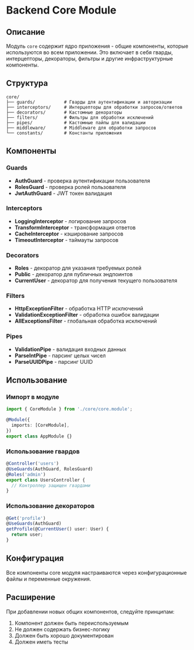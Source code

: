 # Backend Core Module

## Описание

Модуль `core` содержит ядро приложения - общие компоненты, которые используются во всем приложении. Это включает в себя гварды, интерцепторы, декораторы, фильтры и другие инфраструктурные компоненты.

## Структура

```
core/
├── guards/           # Гварды для аутентификации и авторизации
├── interceptors/     # Интерцепторы для обработки запросов/ответов
├── decorators/       # Кастомные декораторы
├── filters/          # Фильтры для обработки исключений
├── pipes/            # Кастомные пайпы для валидации
├── middleware/       # Middleware для обработки запросов
└── constants/        # Константы приложения
```

## Компоненты

### Guards
- **AuthGuard** - проверка аутентификации пользователя
- **RolesGuard** - проверка ролей пользователя
- **JwtAuthGuard** - JWT токен валидация

### Interceptors
- **LoggingInterceptor** - логирование запросов
- **TransformInterceptor** - трансформация ответов
- **CacheInterceptor** - кэширование запросов
- **TimeoutInterceptor** - таймауты запросов

### Decorators
- **Roles** - декоратор для указания требуемых ролей
- **Public** - декоратор для публичных эндпоинтов
- **CurrentUser** - декоратор для получения текущего пользователя

### Filters
- **HttpExceptionFilter** - обработка HTTP исключений
- **ValidationExceptionFilter** - обработка ошибок валидации
- **AllExceptionsFilter** - глобальная обработка исключений

### Pipes
- **ValidationPipe** - валидация входных данных
- **ParseIntPipe** - парсинг целых чисел
- **ParseUUIDPipe** - парсинг UUID

## Использование

### Импорт в модуле
```typescript
import { CoreModule } from './core/core.module';

@Module({
  imports: [CoreModule],
})
export class AppModule {}
```

### Использование гвардов
```typescript
@Controller('users')
@UseGuards(AuthGuard, RolesGuard)
@Roles('admin')
export class UsersController {
  // Контроллер защищен гвардами
}
```

### Использование декораторов
```typescript
@Get('profile')
@UseGuards(AuthGuard)
getProfile(@CurrentUser() user: User) {
  return user;
}
```

## Конфигурация

Все компоненты core модуля настраиваются через конфигурационные файлы и переменные окружения.

## Расширение

При добавлении новых общих компонентов, следуйте принципам:
1. Компонент должен быть переиспользуемым
2. Не должен содержать бизнес-логику
3. Должен быть хорошо документирован
4. Должен иметь тесты
